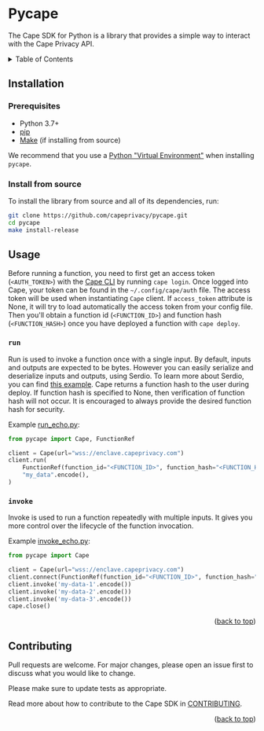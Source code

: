 # Pycape

The Cape SDK for Python is a library that provides a simple way to interact with the Cape Privacy API.

<details>
  <summary>Table of Contents</summary>
  <ol>
    <li><a href="#installation">Installation</a></li>
    <li><a href="#usage">Usage</a></li>
    <li><a href="#contributing">Contributing</a></li>
  </ol>
</details>


## Installation

### Prerequisites

* Python 3.7+
* [pip](https://pip.pypa.io/en/stable/installing/)
* [Make](https://www.gnu.org/software/make/) (if installing from source)

We recommend that you use a [Python "Virtual Environment"](https://packaging.python.org/tutorials/installing-packages/#creating-virtual-environments) when installing `pycape`.

### Install from source

To install the library from source and all of its dependencies, run:
```sh
git clone https://github.com/capeprivacy/pycape.git
cd pycape
make install-release
```

## Usage

Before running a function, you need to first get an access token (`<AUTH_TOKEN>`) with the [Cape CLI](https://github.com/capeprivacy/cli) by running `cape login`. Once logged into Cape, your token can be found in the `~/.config/cape/auth` file. The access token will be used when instantiating `Cape` client. If `access_token` attribute is None, it will try to load automatically the access token from your config file. Then you'll obtain a function id (`<FUNCTION_ID>`) and function hash (`<FUNCTION_HASH>`) once you have deployed a function with `cape deploy`.

### `run`

Run is used to invoke a function once with a single input. By default, inputs and outputs are expected to be bytes. 
However you can easily serialize and deserialize inputs and outputs, using Serdio. To learn more about Serdio, you can find [this example](https://github.com/capeprivacy/pycape/tree/main/examples#mean-running-functions-on-python-types).
Cape returns a function hash to the user during deploy. If function hash is specified to None, then
verification of function hash will not occur. It is encouraged to always provide the desired function
hash for security. 

Example [run_echo.py](https://github.com/capeprivacy/pycape/blob/main/examples/run_echo.py):

```py
from pycape import Cape, FunctionRef

client = Cape(url="wss://enclave.capeprivacy.com")
client.run(
    FunctionRef(function_id="<FUNCTION_ID>", function_hash="<FUNCTION_HASH>"),
    "my_data".encode(),
)
```

### `invoke`

Invoke is used to run a function repeatedly with multiple inputs. It gives you more control over the lifecycle of the function invocation.

Example [invoke_echo.py](https://github.com/capeprivacy/pycape/blob/main/examples/invoke_echo.py):

```py
from pycape import Cape

client = Cape(url="wss://enclave.capeprivacy.com")
client.connect(FunctionRef(function_id="<FUNCTION_ID>", function_hash="<FUNCTION_HASH>"))
client.invoke('my-data-1'.encode())
client.invoke('my-data-2'.encode())
client.invoke('my-data-3'.encode())
cape.close()
```

<p align="right">(<a href="#top">back to top</a>)</p>

## Contributing

Pull requests are welcome. For major changes, please open an issue first to discuss what you would like to change.

Please make sure to update tests as appropriate.

Read more about how to contribute to the Cape SDK in [CONTRIBUTING](https://github.com/capeprivacy/pycape/tree/main/CONTRIBUTING.md).

<p align="right">(<a href="#top">back to top</a>)</p>

